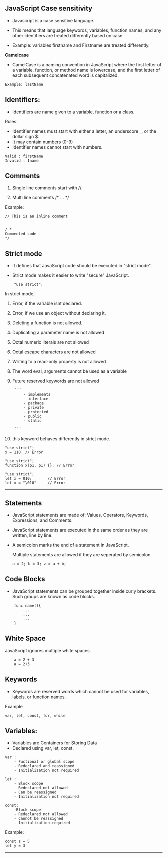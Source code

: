 ## JavaScript Case sensitivity

- Javascript is a case sensitive language.

- This means that language keywords, variables, function names, and any other identifiers are treated differently based on case.

- Example: variables firstname and Firstname are treated differently.

**Camelcase**

- CamelCase is a naming convention in JavaScript where the first letter of a variable, function, or method name is lowercase, and the first letter of each subsequent concatenated word is capitalized. 

``` 
Example: lastName 
```

## Identifiers:

- Identifiers are name given to a variable, function or a class.

Rules:
- Identifier names must start with either a letter, an underscore _, or the dollar sign $.
- It may contain numbers (0-9)
- Identifier names cannot start with numbers. 

```
Valid : firstName
Invalid : 1name
```

## Comments

 1. Single line comments start with //.

 2. Multi line comments /* ... */

 Example:

 ```
// This is an inline comment


/ *
Commented code
*/
 ```

## Strict mode

- It defines that JavaScript code should be executed in "strict mode".

- Strict mode makes it easier to write "secure" JavaScript.

```
    "use strict";
```

In strict mode,

1. Error, if the variable isnt declared.
2. Error, if we use an object without declaring it.
3. Deleting a function is not allowed.
4. Duplicating a parameter name is not allowed
5. Octal numeric literals are not allowed
6. Octal escape characters are not allowed
7. Writing to a read-only property is not allowed
8. The word eval, arguments cannot be used as a variable
9. Future reserved keywords are not allowed

        ```
            - implements
            - interface
            - package
            - private
            - protected
            - public
            - static
            
        ```
10. this keyword behaves differently in strict mode.

```
"use strict";
x = 110  // Error

"use strict";
function x(p1, p1) {}; // Error

"use strict";
let x = 010;       // Error   
let x = "\010"     // Error

```


---

## Statements

- JavaScript statements are made of: Values, Operators, Keywords, Expressions, and Comments. 
- JavaScript statements are executed in the same order as they are written, line by line.

- A semicolon marks the end of a statement in JavaScript. 

  Multiple statements are allowed if they are seperated by semicolon.

    ```
    a = 2; b = 3; z = a + b;
    ```

## Code Blocks

- JavaScript statements can be grouped together inside curly brackets. Such groups are known as code blocks.

``` 
    func name(){
        ...
        ...
        ...
    }
```

## White Space

JavaScript ignores multiple white spaces.

```
    a = 2 + 3
    a = 2+3
```

## Keywords

 - Keywords are reserved words which cannot be used for variables, labels, or function names.

 Example

 ```
 var, let, const, for, while
 ```


## Variables:

- Variables are Containers for Storing Data
- Declared using var, let, const.

```
var :
    - Fuctional or global scope
    - Redeclared and reassigned
    - Initialization not required

let :
    - Block scope
    - Redeclared not allowed
    - Can be reassigned
    - Initialization not required

const:
    -Block scope
    - Redeclared not allowed
    - Cannot be reassigned
    - Initialization required
```

Example:

```
const z = 5
let y = 3
```

---

## 